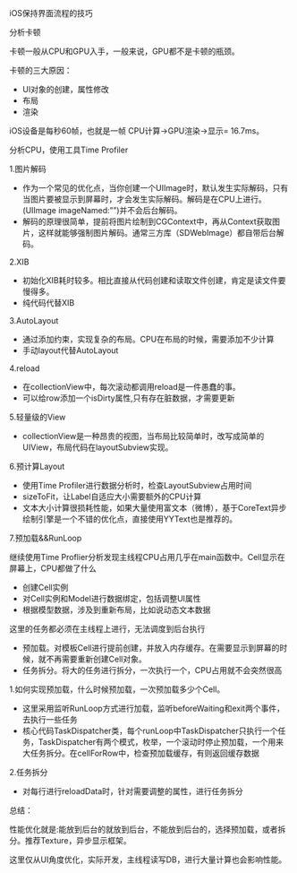 
iOS保持界面流程的技巧

分析卡顿

卡顿一般从CPU和GPU入手，一般来说，GPU都不是卡顿的瓶颈。

卡顿的三大原因：

 * UI对象的创建，属性修改
 * 布局
 * 渲染
  
iOS设备是每秒60帧，也就是一帧 CPU计算->GPU渲染->显示= 16.7ms。

分析CPU，使用工具Time Profiler

1.图片解码

* 作为一个常见的优化点，当你创建一个UIImage时，默认发生实际解码，只有当图片要被显示到屏幕时，才会发生实际解码。解码是在CPU上进行。
(UIImage imageNamed:””)并不会后台解码。
* 解码的原理很简单，提前将图片绘制到CGContext中，再从Context获取图片，这样就能够强制图片解码。通常三方库（SDWebImage）都自带后台解码。

2.XIB

* 初始化XIB耗时较多。相比直接从代码创建和读取文件创建，肯定是读文件要慢得多。
* 纯代码代替XIB

3.AutoLayout

* 通过添加约束，实现复杂的布局。CPU在布局的时候，需要添加不少计算
* 手动layout代替AutoLayout

4.reload

* 在collectionView中，每次滚动都调用reload是一件愚蠢的事。
* 可以给row添加一个isDirty属性,只有存在脏数据，才需要更新

5.轻量级的View
* collectionView是一种昂贵的视图，当布局比较简单时，改写成简单的UIView，布局代码在layoutSubview实现。

6.预计算Layout

* 使用Time Profiler进行数据分析时，检查LayoutSubview占用时间
* sizeToFit，让Label自适应大小需要额外的CPU计算
* 文本大小计算很损耗性能，如果大量使用富文本（微博），基于CoreText异步绘制引擎是一个不错的优化点，直接使用YYText也是推荐的。

7.预加载&&RunLoop

继续使用Time Proflier分析发现主线程CPU占用几乎在main函数中。Cell显示在屏幕上，CPU都做了什么

* 创建Cell实例
* 对Cell实例和Model进行数据绑定，包括调整UI属性
* 根据模型数据，涉及到重新布局，比如说动态文本数据

这里的任务都必须在主线程上进行，无法调度到后台执行

* 预加载。对模板Cell进行提前创建，并放入内存缓存。在需要显示到屏幕的时候，就不再需要重新创建Cell对象。
* 任务拆分。将大的任务进行拆分，一次执行一个，CPU占用就不会突然很高


1.如何实现预加载，什么时候预加载，一次预加载多少个Cell。

* 这里采用监听RunLoop方式进行加载，监听beforeWaiting和exit两个事件，去执行一些任务
* 核心代码TaskDispatcher类，每个runLoop中TaskDispatcher只执行一个任务，TaskDispatcher有两个模式，枚举，一个滚动时停止预加载，一个用来大任务拆分。在cellForRow中，检查预加载缓存，有则返回缓存数据

2.任务拆分

* 对每行进行reloadData时，针对需要调整的属性，进行任务拆分

总结：

性能优化就是:能放到后台的就放到后台，不能放到后台的，选择预加载，或者拆分。推荐Texture，异步显示框架。

这里仅从UI角度优化，实际开发，主线程读写DB，进行大量计算也会影响性能。